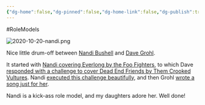 ```yaml
---
{"dg-home":false,"dg-pinned":false,"dg-home-link":false,"dg-publish":true,"tags":["dgblip"],"created-date":"2020-10-21T00:00:00","disabled rules":["yaml-title","yaml-title-alias","file-name-heading"],"title":"philipp @ 2020-10-21","dg-permalink":"2020/10/21/nandi/","updated-date":"2025-05-01T10:51:04","dg-path":"blips/2020-10-21-nandi.md","permalink":"/2020/10/21/nandi/","dgPassFrontmatter":true}
---
```



#RoleModels

![2020-10-20-nandi.png](/img/user/attachments/2020-10-20-nandi.png)

Nice little drum-off between [Nandi Bushell](https://www.youtube.com/channel/UCbMg1QLaHBzmww35QK-mHEQ) and [Dave Grohl](https://twitter.com/officialdavepag?lang=en).

It started with [Nandi covering Everlong by the Foo Fighters](https://www.youtube.com/watch?v=MRvHI8tgx8A), to which Dave [responded with a challenge to cover Dead End Friends by Them Crooked  Vultures](https://twitter.com/foofighters/status/1299740995538485248). Nandi [executed this challenge beautifully](https://www.youtube.com/watch?v=OZBQW2gE0Ew&list=PL0B-SSjYdybBRF4tbXLAl4WDBhOQbydod&index=3), and then Grohl [wrote a song just for her](https://twitter.com/foofighters/status/1305517568946438144).

Nandi is a kick-ass role model, and my daughters adore her. Well done!



